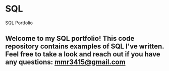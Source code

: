 # SQL
SQL Portfolio

## Welcome to my SQL portfolio! This code repository contains examples of SQL I've written. Feel free to take a look and reach out if you have any questions: mmr3415@gmail.com
